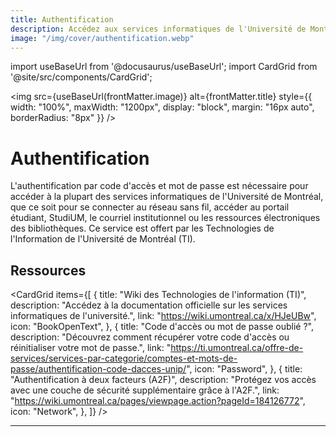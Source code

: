 ```yaml
---
title: Authentification
description: Accédez aux services informatiques de l'Université de Montréal grâce à l'authentification par code d'accès et mot de passe.
image: "/img/cover/authentification.webp"
---
```

import useBaseUrl from '@docusaurus/useBaseUrl';
import CardGrid from '@site/src/components/CardGrid';

<img 
  src={useBaseUrl(frontMatter.image)} 
  alt={frontMatter.title} 
  style={{
    width: "100%",
    maxWidth: "1200px",
    display: "block",
    margin: "16px auto",
    borderRadius: "8px"
  }} 
/>
# Authentification

L'authentification par code d'accès et mot de passe est nécessaire pour accéder à la plupart des services informatiques de l'Université de Montréal, que ce soit pour se connecter au réseau sans fil, accéder au portail étudiant, StudiUM, le courriel institutionnel ou les ressources électroniques des bibliothèques. Ce service est offert par les Technologies de l'Information de l'Université de Montréal (TI).

## Ressources

<CardGrid
  items={[
    {
      title: "Wiki des Technologies de l'information (TI)",
      description:
        "Accédez à la documentation officielle sur les services informatiques de l'université.",
      link: "https://wiki.umontreal.ca/x/HJeUBw",
      icon: "BookOpenText",
    },
    {
      title: "Code d'accès ou mot de passe oublié ?",
      description:
        "Découvrez comment récupérer votre code d'accès ou réinitialiser votre mot de passe.",
      link:
        "https://ti.umontreal.ca/offre-de-services/services-par-categorie/comptes-et-mots-de-passe/authentification-code-dacces-unip/",
      icon: "Password",
    },
    {
      title: "Authentification à deux facteurs (A2F)",
      description:
        "Protégez vos accès avec une couche de sécurité supplémentaire grâce à l'A2F.",
      link:
        "https://wiki.umontreal.ca/pages/viewpage.action?pageId=184126772",
      icon: "Network",
    },
  ]}
/>


---


